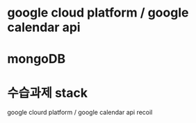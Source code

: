 # google cloud platform / google calendar api

# mongoDB

# 수습과제 stack
google clourd platform / google calendar api
recoil
